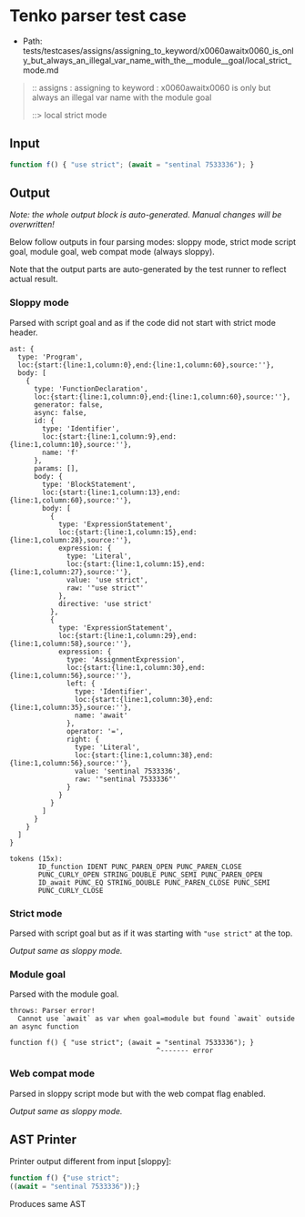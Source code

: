 # Tenko parser test case

- Path: tests/testcases/assigns/assigning_to_keyword/x0060awaitx0060_is_only_but_always_an_illegal_var_name_with_the__module__goal/local_strict_mode.md

> :: assigns : assigning to keyword : x0060awaitx0060 is only but always an illegal var name with the module goal
>
> ::> local strict mode

## Input

`````js
function f() { "use strict"; (await = "sentinal 7533336"); }
`````

## Output

_Note: the whole output block is auto-generated. Manual changes will be overwritten!_

Below follow outputs in four parsing modes: sloppy mode, strict mode script goal, module goal, web compat mode (always sloppy).

Note that the output parts are auto-generated by the test runner to reflect actual result.

### Sloppy mode

Parsed with script goal and as if the code did not start with strict mode header.

`````
ast: {
  type: 'Program',
  loc:{start:{line:1,column:0},end:{line:1,column:60},source:''},
  body: [
    {
      type: 'FunctionDeclaration',
      loc:{start:{line:1,column:0},end:{line:1,column:60},source:''},
      generator: false,
      async: false,
      id: {
        type: 'Identifier',
        loc:{start:{line:1,column:9},end:{line:1,column:10},source:''},
        name: 'f'
      },
      params: [],
      body: {
        type: 'BlockStatement',
        loc:{start:{line:1,column:13},end:{line:1,column:60},source:''},
        body: [
          {
            type: 'ExpressionStatement',
            loc:{start:{line:1,column:15},end:{line:1,column:28},source:''},
            expression: {
              type: 'Literal',
              loc:{start:{line:1,column:15},end:{line:1,column:27},source:''},
              value: 'use strict',
              raw: '"use strict"'
            },
            directive: 'use strict'
          },
          {
            type: 'ExpressionStatement',
            loc:{start:{line:1,column:29},end:{line:1,column:58},source:''},
            expression: {
              type: 'AssignmentExpression',
              loc:{start:{line:1,column:30},end:{line:1,column:56},source:''},
              left: {
                type: 'Identifier',
                loc:{start:{line:1,column:30},end:{line:1,column:35},source:''},
                name: 'await'
              },
              operator: '=',
              right: {
                type: 'Literal',
                loc:{start:{line:1,column:38},end:{line:1,column:56},source:''},
                value: 'sentinal 7533336',
                raw: '"sentinal 7533336"'
              }
            }
          }
        ]
      }
    }
  ]
}

tokens (15x):
       ID_function IDENT PUNC_PAREN_OPEN PUNC_PAREN_CLOSE
       PUNC_CURLY_OPEN STRING_DOUBLE PUNC_SEMI PUNC_PAREN_OPEN
       ID_await PUNC_EQ STRING_DOUBLE PUNC_PAREN_CLOSE PUNC_SEMI
       PUNC_CURLY_CLOSE
`````

### Strict mode

Parsed with script goal but as if it was starting with `"use strict"` at the top.

_Output same as sloppy mode._

### Module goal

Parsed with the module goal.

`````
throws: Parser error!
  Cannot use `await` as var when goal=module but found `await` outside an async function

function f() { "use strict"; (await = "sentinal 7533336"); }
                                    ^------- error
`````


### Web compat mode

Parsed in sloppy script mode but with the web compat flag enabled.

_Output same as sloppy mode._

## AST Printer

Printer output different from input [sloppy]:

````js
function f() {"use strict";
((await = "sentinal 7533336"));}
````

Produces same AST
